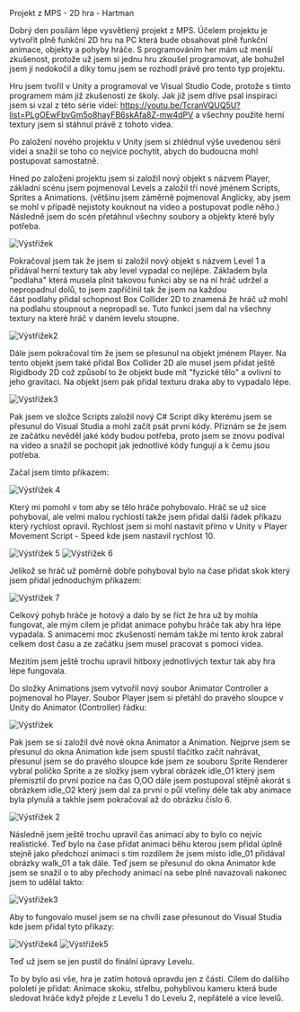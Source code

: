 Projekt z MPS - 2D hra - Hartman

Dobrý den posílám lépe vysvětlený projekt z MPS. Účelem projektu je vytvořit plně funkční 2D hru na PC která bude obsahovat plně funkční animace, objekty a pohyby hráče.
S programováním her mám už menší zkušenost, protože už jsem si jednu hru zkoušel programovat, ale bohužel jsem jí nedokočil a díky tomu jsem se rozhodl právě pro tento typ projektu.

Hru jsem tvořil v Unity a programoval ve Visual Studio Code, protože s tímto programem mám již zkušenosti ze školy.
Jak již jsem dříve psal inspiraci jsem si vzal z této série videí: https://youtu.be/TcranVQUQ5U?list=PLgOEwFbvGm5o8hayFB6skAfa8Z-mw4dPV a všechny použité herní textury jsem si stáhnul právě z tohoto videa.

Po založení nového projektu v Unity jsem si zhlédnul výše uvedenou sérii videí a snažil se toho co nejvíce pochytit, abych do budoucna mohl postupovat samostatně. 

Hned po založení projektu jsem si založil nový objekt s názvem Player, základní scénu jsem pojmenoval Levels a založil tři nové jménem Scripts, Sprites a Animations. (většinu jsem záměrně pojmenoval Anglicky, aby jsem se mohl v případě nejistoty kouknout na video a postupovat podle něho.)
Následně jsem do scén přetáhnul všechny soubory a objekty které byly potřeba.

![Výstřižek](https://github.com/hartmanjan1/Projekt-/assets/156115281/e3511117-7e10-40e9-896a-99c0bba4fb89)

Pokračoval jsem tak že jsem si založil nový objekt s názvem Level 1 a přidával herní textury tak aby level vypadal co nejlépe. Základem byla "podlaha" která musela plnit takovou funkci aby se na ní hráč udržel a nepropadnul dolů, to jsem zapříčinil tak že jsem na každou  
část podlahy přidal schopnost Box Collider 2D to znamená že hráč už mohl na podlahu stoupnout a nepropadl se. Tuto funkci jsem dal na všechny textury na které hráč v daném levelu stoupne.

![Výstřižek2](https://github.com/hartmanjan1/Projekt-/assets/156115281/b16f284a-afa1-43d0-abb5-7eea74a26153)

Dále jsem pokračoval tím že jsem se přesunul na objekt jménem Player. Na tento objekt jsem také přidal Box Collider 2D ale musel jsem přidat ještě Rigidbody 2D což způsobí to že objekt bude mít "fyzické tělo" a ovlivní to jeho gravitaci. Na objekt jsem pak přidal texturu draka aby to vypadalo lépe.

![Výstřižek3](https://github.com/hartmanjan1/Projekt-/assets/156115281/f54bf0ee-1e16-46a3-a35f-0a9b851af4a5)

Pak jsem ve složce Scripts založil nový C# Script díky kterému jsem se přesunul do Visual Studia a mohl začít psát první kódy. Přiznám se že jsem ze začátku nevěděl jaké kódy budou potřeba, proto jsem se znovu podíval na video a snažil se pochopit jak jednotlivé kódy fungují a k čemu jsou potřeba.

Začal jsem tímto příkazem: 

![Výstřižek 4](https://github.com/hartmanjan1/Projekt-/assets/156115281/002eb0df-f821-4083-9efe-e4c1ce5793c7)

Který mi pomohl v tom aby se tělo hráče pohybovalo. Hráč se už sice pohyboval, ale velmi malou rychlostí takže jsem přidal další řádek příkazu který rychlost opravil. Rychlost jsem si mohl nastavit přímo v Unity v Player Movement Script - Speed kde jsem nastavil rychlost 10.

![Výstřižek 5](https://github.com/hartmanjan1/Projekt-/assets/156115281/bffe292a-63fe-462c-93b8-ed154086615e)
![Výstřižek 6](https://github.com/hartmanjan1/Projekt-/assets/156115281/fc709eee-b983-4d2f-8b74-bb23e9e425a0)

Jelikož se hráč už poměrně dobře pohyboval bylo na čase přidat skok který jsem přidal jednoduchým příkazem:

![Výstřižek 7](https://github.com/hartmanjan1/Projekt-/assets/156115281/0e6e8a22-b55a-4810-9840-b4a6e282b235)

Celkový pohyb hráče je hotový a dalo by se říct že hra už by mohla fungovat, ale mým cílem je přidat animace pohybu hráče tak aby hra lépe vypadala.
S animacemi moc zkušeností nemám takže mi tento krok zabral celkem dost času a ze začátku jsem musel pracovat s pomocí videa.

Mezitím jsem ještě trochu upravil hitboxy jednotlivých textur tak aby hra lépe fungovala.

Do složky Animations jsem vytvořil nový soubor Animator Controller a pojmenoval ho Player.
Soubor Player jsem si přetáhl do pravého sloupce v Unity do Animator (Controller) řádku:

![Výstřižek](https://github.com/hartmanjan1/Projekt-/assets/156115281/84f4b057-fc40-42eb-8342-7598f770e6a0)

Pak jsem se si založil dvě nové okna Animator a Animation.
Nejprve jsem se přesunul do okna Animation kde jsem spustil tlačítko začít nahrávat, přesunul jsem se do pravého sloupce kde jsem ze souboru Sprite Renderer vybral políčko Sprite a ze složky jsem vybral obrázek idle_O1 který jsem přemísztil do první pozice na čas O,OO dále jsem postupoval stějně akorát s obrázkem idle_O2 který jsem dal za první o půl vteřiny déle tak aby animace byla plynulá a takhle jsem pokračoval až do obrázku číslo 6.

![Výstřižek 2](https://github.com/hartmanjan1/Projekt-/assets/156115281/f2cb8990-c047-4eae-b323-1899df34ea89)

Následně jsem ještě trochu upravil čas animací aby to bylo co nejvíc realistické. Teď bylo na čase přidat animaci běhu kterou jsem přidal úplně stejně jako předchozí animaci s tím rozdílem že jsem místo idle_01 přidával obrázky walk_01 a tak dále.
Teď jsem se přesunul do okna Animator kde jsem se snažil o to aby přechody animací na sebe plně navazovali nakonec jsem to udělal takto:

![Výstřižek3](https://github.com/hartmanjan1/Projekt-/assets/156115281/8f57595f-3c26-4450-9649-fd53ee7e1e27)

Aby to fungovalo musel jsem se na chvíli zase přesunout do Visual Studia kde jsem přidal tyto příkazy:

![Výstřižek4](https://github.com/hartmanjan1/Projekt-/assets/156115281/e3b52560-d62a-4b50-bd10-e067d6e09d37)
![Výstřižek5](https://github.com/hartmanjan1/Projekt-/assets/156115281/fb5f2f67-0f04-4276-8f25-4e8877e81894)

Teď už jsem se jen pustil do finální úpravy Levelu.

To by bylo asi vše, hra je zatím hotová opravdu jen z části.
Cílem do dalšího pololetí je přidat: Animace skoku, střelbu, pohyblivou kameru která bude sledovat hráče když přejde z Levelu 1 do Levelu 2, nepřátelé a více levelů.











